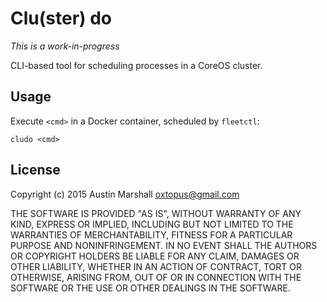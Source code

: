 Clu(ster) do
============

*This is a work-in-progress*

CLI-based tool for scheduling processes in a CoreOS cluster.

Usage
-----

Execute `<cmd>` in a Docker container, scheduled by `fleetctl`:

    cludo <cmd>

License
-------

Copyright (c) 2015 Austin Marshall <oxtopus@gmail.com>

THE SOFTWARE IS PROVIDED "AS IS", WITHOUT WARRANTY OF ANY KIND, EXPRESS OR
IMPLIED, INCLUDING BUT NOT LIMITED TO THE WARRANTIES OF MERCHANTABILITY,
FITNESS FOR A PARTICULAR PURPOSE AND NONINFRINGEMENT. IN NO EVENT SHALL THE
AUTHORS OR COPYRIGHT HOLDERS BE LIABLE FOR ANY CLAIM, DAMAGES OR OTHER
LIABILITY, WHETHER IN AN ACTION OF CONTRACT, TORT OR OTHERWISE, ARISING FROM,
OUT OF OR IN CONNECTION WITH THE SOFTWARE OR THE USE OR OTHER DEALINGS IN THE
SOFTWARE.
